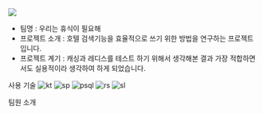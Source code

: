 <img src="https://capsule-render.vercel.app/api?type=soft&color=auto&height=120&section=header&text=프로젝트%20쉬어따가까&fontSize=30" />

- 팀명 : 우리는 휴식이 필요해
- 프로젝트 소개 :  호텔 검색기능을 효율적으로 쓰기 위한 방법을 연구하는 프로젝트 입니다.
- 프로젝트 계기 :  캐싱과 레디스를 테스트 하기 위해서 생각해본 결과 가장 적합하면서도 실용적이라 생각하여 하게 되었습니다.

사용 기술
![kt](https://img.shields.io/badge/Kotlin-0095D5?&style=for-the-badge&logo=kotlin&logoColor=white)
![sp](https://img.shields.io/badge/Spring-6DB33F?style=for-the-badge&logo=spring&logoColor=white)
![psql](https://img.shields.io/badge/PostgreSQL-316192?style=for-the-badge&logo=postgresql&logoColor=white)
![rs](https://img.shields.io/badge/redis-%23DD0031.svg?&style=for-the-badge&logo=redis&logoColor=white)
![sl](https://img.shields.io/badge/Slack-4A154B?style=for-the-badge&logo=slack&logoColor=white)

팀원 소개














